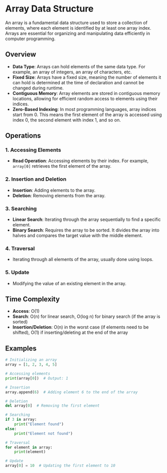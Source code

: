 # Array Data Structure

An array is a fundamental data structure used to store a collection of elements, where each element is identified by at least one array index. Arrays are essential for organizing and manipulating data efficiently in computer programming.

## Overview

- **Data Type**: Arrays can hold elements of the same data type. For example, an array of integers, an array of characters, etc.
- **Fixed Size**: Arrays have a fixed size, meaning the number of elements it can hold is determined at the time of declaration and cannot be changed during runtime.
- **Contiguous Memory**: Array elements are stored in contiguous memory locations, allowing for efficient random access to elements using their indices.
- **Zero-Based Indexing**: In most programming languages, array indices start from 0. This means the first element of the array is accessed using index 0, the second element with index 1, and so on.

## Operations

### 1. Accessing Elements

- **Read Operation**: Accessing elements by their index. For example, `array[0]` retrieves the first element of the array.

### 2. Insertion and Deletion

- **Insertion**: Adding elements to the array.
- **Deletion**: Removing elements from the array.

### 3. Searching

- **Linear Search**: Iterating through the array sequentially to find a specific element.
- **Binary Search**: Requires the array to be sorted. It divides the array into halves and compares the target value with the middle element.

### 4. Traversal

- Iterating through all elements of the array, usually done using loops.

### 5. Update

- Modifying the value of an existing element in the array.

## Time Complexity

- **Access**: O(1)
- **Search**: O(n) for linear search, O(log n) for binary search (if the array is sorted)
- **Insertion/Deletion**: O(n) in the worst case (if elements need to be shifted), O(1) if inserting/deleting at the end of the array

## Examples

```python
# Initializing an array
array = [1, 2, 3, 4, 5]

# Accessing elements
print(array[0])  # Output: 1

# Insertion
array.append(6)  # Adding element 6 to the end of the array

# Deletion
del array[0]  # Removing the first element

# Searching
if 3 in array:
    print("Element found")
else:
    print("Element not found")

# Traversal
for element in array:
    print(element)

# Update
array[0] = 10  # Updating the first element to 10
